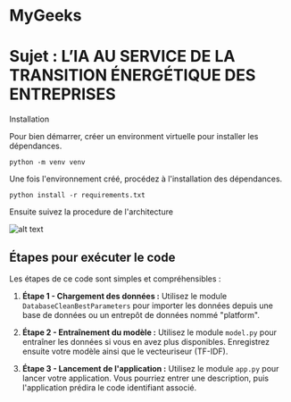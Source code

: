 # MyGeeks

# Sujet : L’IA AU SERVICE DE LA TRANSITION ÉNERGÉTIQUE DES ENTREPRISES

Installation

Pour bien démarrer, créer un environment virtuelle pour installer les dépendances.

``` python -m venv venv ```

Une fois l'environnement créé, procédez à l'installation des dépendances.

``` python install -r requirements.txt ```


Ensuite suivez la procedure de l'architecture 

![alt text](image.png)


## Étapes pour exécuter le code

Les étapes de ce code sont simples et compréhensibles :

1. **Étape 1 - Chargement des données :** Utilisez le module `DatabaseCleanBestParameters` pour importer les données depuis une base de données ou un entrepôt de données nommé "platform".

2. **Étape 2 - Entraînement du modèle :** Utilisez le module `model.py` pour entraîner les données si vous en avez plus disponibles. Enregistrez ensuite votre modèle ainsi que le vecteuriseur (TF-IDF).

3. **Étape 3 - Lancement de l'application :** Utilisez le module `app.py` pour lancer votre application. Vous pourriez entrer une description, puis l'application prédira le code identifiant associé.
